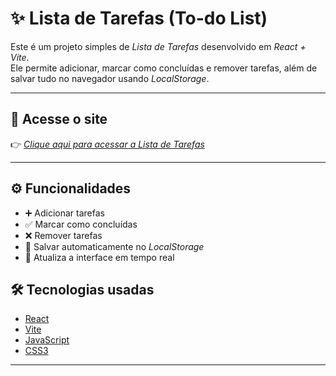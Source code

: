 # ✨ Lista de Tarefas (To-do List)

Este é um projeto simples de *Lista de Tarefas* desenvolvido em *React + Vite*.  
Ele permite adicionar, marcar como concluídas e remover tarefas, além de salvar tudo no navegador usando *LocalStorage*.

---

## 🚀 Acesse o site

👉 [*Clique aqui para acessar a Lista de Tarefas*](https://joseeduardo77.github.io/Lista-de-tarefas/)  

---
## ⚙ Funcionalidades

- ➕ Adicionar tarefas  
- ✅ Marcar como concluídas  
- ❌ Remover tarefas  
- 💾 Salvar automaticamente no *LocalStorage*  
- 🔄 Atualiza a interface em tempo real  

## 🛠 Tecnologias usadas

- [React](https://react.dev/)
- [Vite](https://vitejs.dev/)
- [JavaScript](https://developer.mozilla.org/pt-BR/docs/Web/JavaScript)
- [CSS3](https://developer.mozilla.org/pt-BR/docs/Web/CSS)

---
